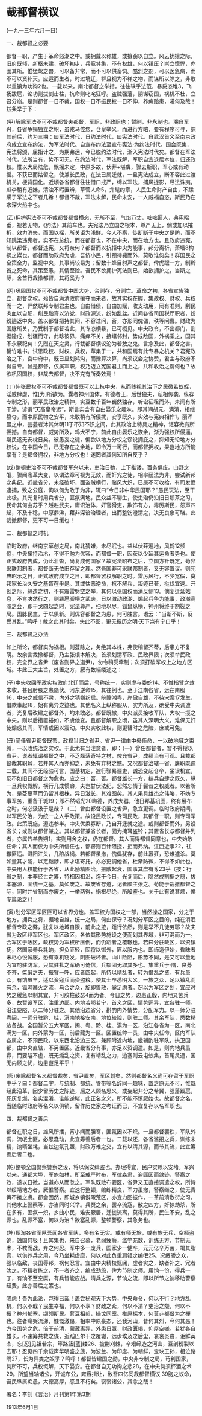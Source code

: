 # 裁都督横议

 

(一九一三年六月一日)

 

一、裁都督之必要

 

都督一职，产生于革命怒潮之中。或拥戴以称雄，或攘窃以自立。风云扰攘之际，旧府既倾，新枢未建，破坏初步，兵寇棼集，不有权雄，何以镇压？崇立懔悍，亦固其所。惟猛鸷之兽，可以备非常，而不可以供畜饲。酷烈之剂，可以医急病，而不可以资补天。应运而生者，时过境迁，群且视为不祥之物，而谋所以除之，非敢以重镇为功狗2也。一载以来，南北都督之举措，往往轶乎法范，暴戾恣睢3，飞扬跋扈，论功则拔剑击柱，抗命则叱咤狂呼。盗贼强藩，阴谋窃国，祸机不杜，立召分崩。是则都督一日不裁，国权一日不振民权一日不伸，养痈贻患，嗟何及哉！兹条举于下：

(甲)解除军法不可不裁都督夫都督，军职，非政职也；暂制，非永制也。溯自军兴，各省争揭独立之帜，虽戎马倥您，仓皇举义，而进行方略，要有程序可寻，综其前后，约为三期：曰军法时代，日约法时代，曰宪法时代。自武汉首义至南京政府成立宣布约法，为军法时代。自宣布约法至宣布宪法·为约法时代。国会既集，宪法将颁，屈指计之，为期弗远，今已脱约法时代，渐入宪法时代矣。都督在军法时代，法所当有，势不可无。在约法时代，军法既解，军职自宜退居本位，归还政权。惟以大局陆危，飘摇未定，中原多故，伏莽+堪虞，骤去斯职，军心或有动摇。不获已而姑留之，使兼长民政，在法已属迁就，一旦宪法成立，断不容此过渡机关，梗背国化。近顷各省都督往往借口戒严，缔以军法，捕风捉影，尽法诛夷，瓜李稍有近嫌，清浊不暇置辨，草菅人命5，弁髦约章，人民生命财产自由，不蹂躏于军法之下者几希！都督不裁，军法未解，民命未安，一人威福自恣，斯民乃在水深火热中也。

(乙)拥护宪法不可不裁都督都督横恣，无所不至，气焰万丈，咄咄逼人，典宪昭垂，视若无物，《约法》其前车也。夫宪法乃立国之根本，尊严无上，倘或加以摧折，效力消失，而国以摇，所关讵为浅鲜。今人不察，徒断断于中央之是防，而不知跳梁违宪者，实不在总统，而在都督也，不在中央，而在地方也。且政府违宪，制以都督，都督违宪，又将奈何？都督而以抗拒中央为能事，邦分离析，萧墙8构祸之媒也。都督而助政府为虐，吾侪小民，引颈待毙而外，莫敢谁何矣！群国民之全策全力，监视中央，其事尚较易为；留数十蜂目豺声之都督，俾虎踞一方，制黔首之死命，其策至愚，其情至险。吾民不欲拥护宪法则已，始欲拥护之，当斯之际，舍首行裁撤都督，其将奚为？

(丙)巩固国权不可不裁都督中国大势，合则存，分则亡。革命之初，各省宣告独立，都督之权，殆皆自满清政府攘夺而来者，故其实权在握，集政权、财权、兵权而一之，俨然联邦专制君主也。自由借债，自由加赋，收支动用，罔有准则，刮民肉血以自肥，削民脂膏以济党，财政源流，纷如乱丝。近闻各省司国税厅职者，纷纷遄返中央。盖以都督把持其间，不容过问，否，亦形同傀儡，秩等闲曹。财政为国脉所关，乃受制于都督若此，其专恣横暴，已可概见。中央政令，不出都门，割据隐成，划疆而守，此畛彼界，痛痒不关，接壤邻封，势成敌国，外祸乘之，国其不永厥祀矣！先烈在天之灵，行裁都督横议沦为若敖之鬼。言念及此，都督之害，罄竹难书。试思政权、财权、兵权，萃集于一，共和国焉有此专暴之机关？君宪政治之下，宫中府中，既已显划鸿沟，而豫算决算，尚须议会之协赞，君主与政府不得自专。曾是都督，仅属军职，权乃迈立宪国君主而上之，共和收治之谓何也？故欲巩固国权，非裁去都督，决不克有所奏效焉！

(丁)伸张民权不可不裁都督都督既可以上抗中央，从而贱视其治下之民微若蚁蛭，淫威肆虐，惟[为]所欲为。囊者神州国体，有德者王，后世独夫，私相传袭，纵存专制之形，丽平民政治之精神，实豆数千百年巍然独存，听讼征租而外，未闻有所干涉。谚谓“天高皇帝远”，斯言实含有自由晏乐之趣味。即其间胡元、满清，相继篡夺，而中原民物之安平，未敢稍有所侵扰，安享既久，实效与宪典相侔1，丽浑噩之中，芸芸者沐其休明11于不知不识之间，此其政治上特具之精神，讵容微有所摇撼。自有都督，威势所及，鸡犬不宁，前此自由晏乐之恢余，渐为强权所侵逼，斯民遂无安枕日矣。彼愚妄之徒，偏欲以地方分权之谬说拥庇之，抑知无论地方分权说，在中国今日，已无存在之余地，即令万一可行，而都督拥权，果岂地方所能享有？是都督拥权，非地方分权也！迷罔者其何知所自反乎？

(戊)整顿吏治不可不裁都督军兴以来，吏治日弛，上下推诿，百务俱废。山野之氓，骤闻鼎革大变，以谓法章可视为无效，而奸宄之徒，相率藐法为非，尝试新邦之典纪。近畿省分，未经破坏，面盗贼横行，赌风大炽，已属不可收拾。有司发愤逮捕，致之公庭，询以何为敢于为非，辄曰“今日非中华民国耶？”愚民玩法，至干此极。其光复时用兵省分，匪氛满地，民众益不聊生，使吏治仍沿旧日颓茶之习，民命其何由苏乎？赳赳武夫，庸识治体，奸官猾吏，欺饰有方，毒厉斯民，怨声四起，不及十稔，中原鼎沸，藉非深谙治理者，出而整饬澄清之，决无良象可睹。此裁撤都督，更不可一日缓也！

 

二、裁都督之时机

 

临时政府，继南京草创之局，南北猜嫌，未尽泯也。益以伏莽遍地，风鹤12频惊，中央操持治术，不得不勉为优容，而都督一职，因获以少延其运命者势也。使正式政府告成，仍此泄沓，尚复成何国家？故宪法昭布之后，立国方针既定，苟非采联邦制者，都督断无依旧存留之理。然吾国非可采联邦制者，又无容置议。则宪典昭示之日，正式政府成立之日，即都督罢权解职之时。雷厉风行，不少宽假，奠邦家长治久安之基胥在乎是。其或怙恶逆命，抗不解兵，叛迹已著，挞伐宜速。开创之际，缔造之初，不有震雷劈空之举，其何以张国权而消反侧13。倘复迁延姑息，不肯决然行之，则跋扈骄横之武夫，日以激动政潮、煽起兵争为能事，政潮高涨之会，即干戈四起之时，宪法尊严，扫地以尽，狐鼠纵横，神州将终于割裂之局。国脉民生，于以俱斩。则优容都督之为患，何可胜言。语云：“当断不断，反受其乱。”鸣呼！裁之此其时矣。失此不图，更无振历之明·天下岂有宁口乎！

 

三、裁都督之办法

 

如上所论，都督实为祸根。则芟除之，务绝其本株，弗使稍留芥蒂，后患方不复萌。故余言裁撤都督，乃主张根本解决，首须划清军政、民政界限；次须举民政权，完全界之省尹（废省则畀之道尹)，勿令稍受牵制；次须打破军权上之地方区域。本此三大主旨，处置之方，厥有数端缕述之：

(子)中央收回军政实权政府北迁而后，号称统一，实则虚与委蛇14。不惟指臂之效未收，甚且肘腋之患隐伏。河东逆命15，其往例也。至于江南各省，远在南服16，中央之威信不灵，内外之猜嫌纷启。皖赣湘粤，岸傲自雄，不待宋案17发生，借款事起18，始有离异之迹也。其他名义上纵称服从，实力所及，确受中央调遭者，光复后改建之都督外，均未敢必。都督既撤，中央派员接收军队，大权一揽之中央，则以后措置裕如，不虞他变。且都督解职之顷，虽其人深明大义，难保无奸徒煽惑其间，军情或因以震动。中央实收此权，则更替时之危险，庶或可免。

(丑)简任省尹都督既罢，政权当归之省尹。省尹一律由中央任命，一以破地域之束缚，一以收统治之实权。于此尤有当注意者，即：（一）曾任都督者，暂不得授以省尹。说者辄谓都督之中，不乏磊落奇特之材，俾充省尹，成绩当有可观。且裁都督裁其职耳，若并其人而亦抑之，未免有弃材之憾。又况都督治辖一省，膺职既逾二载，其间不无经验可言，国基初定，遽行骤易疆吏，诚恐变起仓卒，坐误机宜，反不如旧日都督之为愈也。应之曰：否，否。都督雄长一方，挟兵自肆之既久，纵一旦兵权慨解，横行几成惯癖，夫岂甘伏法纪，恝然忘情于鬟昔之权威者。以若所为，是芟蔓草而仍留其根株，异日滋长，其难图矣。其人果具雄杰之伟略，不妨专事军务，重备干城19；即不然韬光20晦德，养成大器，他日邦基巩固，终有展布之时，何必汲汲于是哉？（二）曾由都督设置之省尹，急宜更调。临时政府期间，以军民分治，为统一之人手政策。故设民政长，专司民政，其都督一职，则专司军政。此策既施，遵违参半。中央优柔寡断，乃自开迁就之途。或则都督而外，另设省长；或则以都督兼之。其以都督兼省长者，固为掩耳盗铃；其置省长与都督并列者，亦属饩羊告朔1，实则用舍之权，仍在都督。其人而得都督同意也，中央始敢任命；其人而仅为中央所信任也，都督则百计阻挠，拒而弗纳。江西近事22，往辙匪遥。浔阳江头，几酿战祸。若都督虽撤，傀儡犹存，前此嚣狂，恐难遽杀。莫如量其才能，以定黜陟，即才堪寄托，亦必更调他省，杜渐防微，不得不如此也。中央用人权能行于各省，从此励精图治，振敝起衰，国事其庶有豸23乎（按：行省之制，本非经世之筹，特相因相沿，迄于今日，光复而后，隐然成割据之局，拔本塞源，固统一之基，莫如废之。故废省存道，记者颇主张之。苟能于裁撤都督之际，同时并省制而亦废之，一举两得，祸根尽绝，所殷鉴也。关于此有说甚烦，俟专篇论之)！

(寅)划分军区军区匪可以省界分也。盖军权为国权之一部，当然操之国家，分之于地方。拥兵之将，据地自雄，统一之局，何由保守？况划分军区之目的，纯在消泯都督专政之弊，犹复以地域自限，前此之迹，踵行依然，则是举不几徒劳耶？故夫省为政区非军区也。军区政区，各依其形势施设之便而划其界域，非可混而为一。合军区于政区，政权势为军权所压倒，而仍蹈者之覆辙也。若曰分驻政区，以资镇抚，然国家养兵耗饷，担负匪轻，固将以御外，匪以服内也。即缔造伊始，昏昧者未尽心悦诚服，恐有乘机窃发，阴图破坏者。山川险阻，形势不同，是又可以量地为宜酌驻防军。只其驻扎之军确可倚信，兵额固无取其多也。集重兵于·隅，良莠不齐，桀枭之夫，振臂一呼，应者四起，所恃以靖乱者，转为倡乱之资。有兵虽众，有饷虽丰，适以资寇兵而赍盗粮。使其士卒悉明大义，一旅之众，足以镇乱而有余，狐鸣篝火之流，乌合之众，旋即兽散，奚足虑者。窃以为军区之划，宜应时势之缓急以制其宜，非可胶柱鼓瑟4而为者。今日之势，边患正殷，内地又苦兵多，故暂设军区，注重边鄙。内地若鄂若宁，首义之区，情势迥异，宜各驻一师。沿江要隘，以二师分驻之。其他沿边省分，斟酌内外情势，分配军力。以一师分驻粤闽，一师分驻黔、桂，滇南地接安南，地位较险，则驻二师。其余军队，悉数移边备战。全国暂分五大军区，闽、粤、黔、桂、滇为一区，沿江各省为一区，南北满为一区，内外蒙为一区，前后藏为一区。区置统帅一员，由中央任命，区内军队各属之，不预民政。以东西北沿边三区，兼顾附近内地，畿辅酌驻军队，拱卫国都，由中央直辖，不另置区。近畿省分有事，亦足以资调遣。如是，则内地兵虽寡，而要隘不虚，既无煽乱之资，复有靖乱之力，边塞则云屯蚁集，首尾灵通，国无内顾之忧，边患岂足平乎！

(卵)废除都督名义都督裁矣，省尹置矣，军区划矣，然则都督名义尚可存留于军职中乎？曰：都督二字，与统制、都统、管带等名辞同一趣味，置之原无不可，惟既经此沿革，因少留历史之陈迹，后之人顾名思义，或妄起非分之希冀，强藩跋扈，死灰复燃，名实混淆，谁能逆睹，此正名之义，所不能不慎厥始也。故都督之名，当随临时政府等名义以俱销，留作历史家之考证而已，不宜复存以名军职也。

 

四、裁都督之善后

 

都督在职之日，雄风所播，宵小闻而胆寒，匪氛因以不炽。一旦都督罢秩，军队外调，流氓土匪，必思蠢动，此宜筹善后者一也。二载以还，各省滥招之兵，训练未精，饷糈坐耗，当兹边氛孔亟，财政万难之交，宜有以清其源，而节其流，此宜筹善后者二也。

(乾)整顿全国警察警察之设，将以保安缉盗也。办理得宜，民户实赖以安堵。军兴以来，通都大埠，军旅如林，所至戒严时布，军律森肃，盗匪因而敛迹，警察之效，遂以日微，当道亦从而忽之。军队既散布要区，省尹又无直接调遣之权，所恃以绥靖地方者，厥惟警察。宜速行整顿，编练精良，军力虽撤，警察继之，使无青黄不接之虞。都会固然，即城乡镇僻陬荒区，亦宜力图振作，一革前清敷衍之习。其他水上警察等，亦当同时兴举。兵燹之余，罢卒流寇，散之四方，奸掠劫杀，所在多有，匪氛一炽，乡曲小民，难安厥居，迁徙流离，莫得其所，民生不安，乱之源也。乱源不塞，何以为治？欲塞乱源，整顿警察，其急务也。

(坤)甄淘各省军队吾闻各省军队，多有名无实。或有师无旅，或有旅无兵，空额盗饷，蚀国何极！且其集也，来自召慕，老弱疲癃，滥竽充数，训练无方，节制无术，不教而战，弃之何忍。军中多一废兵，国家少一健卒，元元亿辛万苦，竭其脂膏，以供养兵之用，今乃坐耗虚糜，何以对此负重肩钜之编氓25。况疲骄之众，强以临敌，丧国辱邦，祸何忍言。宜由中央精校甄阅，虚者实之，缺者补之、冗者汰之，不精者练之，不一者齐之，编成劲旅，俾为节制之师。用饷一份，得兵一丁，有饷不至空糜，有兵皆能应战。清兵之源，节饷之流，即以所节之饷移助警察经费，此亦善后之策也。

嗟虑！吾为此论，岂得已哉！盖尝秘观天下大势，中央命令，何以不行？地方乱机，何以不戢？民生幸福，何以不享？财政之紊，何以不清？吏治之颓，何以不振？神州郁塞，缬领斯民。萁豆相煎，操戈同室。推原探本，何莫非都督为之梗也。往者痛哭流涕，慷慨激昂，相率中原豪杰，还我河山，昔何其烈，今何其愚！方今国势之危，倍于前清，蒙藏离异，外患日亟，财政匮竭，仰屋空嗟。若犹各自雄长，不速筹共救之谋，近蹈巴尔干之覆辙，远步埃及之后尘，哀哀炎裔，讵鲜英杰，忘[忍]见祖若宗，筚路篮[蓝]缕26、披荆刈棘，辛艰缔造之河山，豆剖粉裂以去耶！忍见四千余载声华明盛之族，为波兰、为印度、为朝鲜，宝玦王孙，相泣路隅27，长为异类之奴乎？鸣呼！都督皆建国之勋，中央非专制之局，苟利国家，何所不可，兵权慨解，天下晏安。在都督自无功狗之悲28，在中央何须杯酒之术29。所望当轴诸公，开诚布公，雍容揖让，赦吾四亿同裁都督横议 39胞之蚁命，吾民纵属痴愚，大德高厚，感且不朽矣。衮衮诸公，其念之哉！

 

署名：李钊《言治》月刊第1年第3期

 

1913年6月1日

 

 

 

